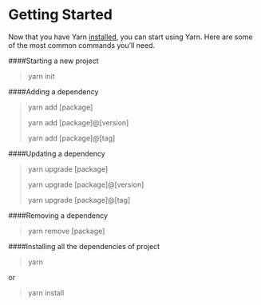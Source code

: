 # Getting Started

Now that you have Yarn [installed](Installation.md), you can start using Yarn. Here are some of the most common commands you’ll need.

####Starting a new project

>yarn init

####Adding a dependency

>yarn add [package]
>
>yarn add [package]@[version]
>
>yarn add [package]@[tag]

####Updating a dependency

>yarn upgrade [package]
>
>yarn upgrade [package]@[version]
>
>yarn upgrade [package]@[tag]

####Removing a dependency

>yarn remove [package]

####Installing all the dependencies of project

>yarn

or

>yarn install

